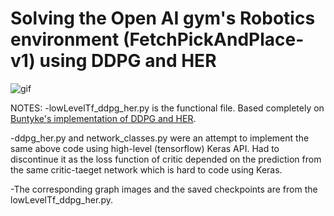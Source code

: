 # Solving the Open AI gym's Robotics environment (FetchPickAndPlace-v1) using DDPG and HER

![gif](https://media.giphy.com/media/kfR5iyQgmq7PoiFTAf/giphy.gif)



NOTES:
-lowLevelTf_ddpg_her.py is the functional file. Based completely on [Buntyke's implementation of DDPG and HER](https://github.com/buntyke/her/blob/master/ddpg_her.py).

-ddpg_her.py and network_classes.py were an attempt to implement the same above code using high-level (tensorflow) Keras API. Had to discontinue it as the loss function of critic depended on the prediction from the same critic-taeget network which is hard to code using Keras.

-The corresponding graph images and the saved checkpoints are from the lowLevelTf_ddpg_her.py.
